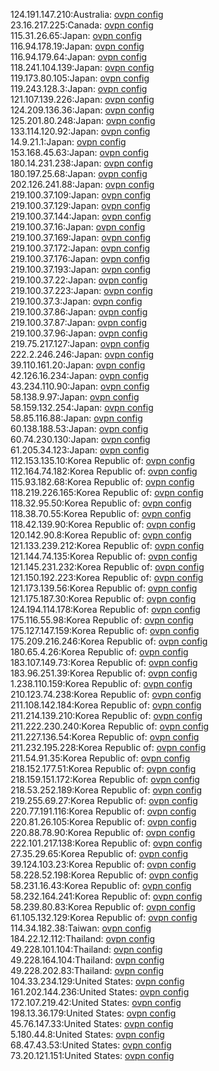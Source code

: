 124.191.147.210:Australia: [ovpn config](vpn/124_191_147_210.ovpn)  
23.16.217.225:Canada: [ovpn config](vpn/23_16_217_225.ovpn)  
115.31.26.65:Japan: [ovpn config](vpn/115_31_26_65.ovpn)  
116.94.178.19:Japan: [ovpn config](vpn/116_94_178_19.ovpn)  
116.94.179.64:Japan: [ovpn config](vpn/116_94_179_64.ovpn)  
118.241.104.139:Japan: [ovpn config](vpn/118_241_104_139.ovpn)  
119.173.80.105:Japan: [ovpn config](vpn/119_173_80_105.ovpn)  
119.243.128.3:Japan: [ovpn config](vpn/119_243_128_3.ovpn)  
121.107.139.226:Japan: [ovpn config](vpn/121_107_139_226.ovpn)  
124.209.136.36:Japan: [ovpn config](vpn/124_209_136_36.ovpn)  
125.201.80.248:Japan: [ovpn config](vpn/125_201_80_248.ovpn)  
133.114.120.92:Japan: [ovpn config](vpn/133_114_120_92.ovpn)  
14.9.21.1:Japan: [ovpn config](vpn/14_9_21_1.ovpn)  
153.168.45.63:Japan: [ovpn config](vpn/153_168_45_63.ovpn)  
180.14.231.238:Japan: [ovpn config](vpn/180_14_231_238.ovpn)  
180.197.25.68:Japan: [ovpn config](vpn/180_197_25_68.ovpn)  
202.126.241.88:Japan: [ovpn config](vpn/202_126_241_88.ovpn)  
219.100.37.109:Japan: [ovpn config](vpn/219_100_37_109.ovpn)  
219.100.37.129:Japan: [ovpn config](vpn/219_100_37_129.ovpn)  
219.100.37.144:Japan: [ovpn config](vpn/219_100_37_144.ovpn)  
219.100.37.16:Japan: [ovpn config](vpn/219_100_37_16.ovpn)  
219.100.37.169:Japan: [ovpn config](vpn/219_100_37_169.ovpn)  
219.100.37.172:Japan: [ovpn config](vpn/219_100_37_172.ovpn)  
219.100.37.176:Japan: [ovpn config](vpn/219_100_37_176.ovpn)  
219.100.37.193:Japan: [ovpn config](vpn/219_100_37_193.ovpn)  
219.100.37.22:Japan: [ovpn config](vpn/219_100_37_22.ovpn)  
219.100.37.223:Japan: [ovpn config](vpn/219_100_37_223.ovpn)  
219.100.37.3:Japan: [ovpn config](vpn/219_100_37_3.ovpn)  
219.100.37.86:Japan: [ovpn config](vpn/219_100_37_86.ovpn)  
219.100.37.87:Japan: [ovpn config](vpn/219_100_37_87.ovpn)  
219.100.37.96:Japan: [ovpn config](vpn/219_100_37_96.ovpn)  
219.75.217.127:Japan: [ovpn config](vpn/219_75_217_127.ovpn)  
222.2.246.246:Japan: [ovpn config](vpn/222_2_246_246.ovpn)  
39.110.161.20:Japan: [ovpn config](vpn/39_110_161_20.ovpn)  
42.126.16.234:Japan: [ovpn config](vpn/42_126_16_234.ovpn)  
43.234.110.90:Japan: [ovpn config](vpn/43_234_110_90.ovpn)  
58.138.9.97:Japan: [ovpn config](vpn/58_138_9_97.ovpn)  
58.159.132.254:Japan: [ovpn config](vpn/58_159_132_254.ovpn)  
58.85.116.88:Japan: [ovpn config](vpn/58_85_116_88.ovpn)  
60.138.188.53:Japan: [ovpn config](vpn/60_138_188_53.ovpn)  
60.74.230.130:Japan: [ovpn config](vpn/60_74_230_130.ovpn)  
61.205.34.123:Japan: [ovpn config](vpn/61_205_34_123.ovpn)  
112.153.135.10:Korea Republic of: [ovpn config](vpn/112_153_135_10.ovpn)  
112.164.74.182:Korea Republic of: [ovpn config](vpn/112_164_74_182.ovpn)  
115.93.182.68:Korea Republic of: [ovpn config](vpn/115_93_182_68.ovpn)  
118.219.226.165:Korea Republic of: [ovpn config](vpn/118_219_226_165.ovpn)  
118.32.95.50:Korea Republic of: [ovpn config](vpn/118_32_95_50.ovpn)  
118.38.70.55:Korea Republic of: [ovpn config](vpn/118_38_70_55.ovpn)  
118.42.139.90:Korea Republic of: [ovpn config](vpn/118_42_139_90.ovpn)  
120.142.90.8:Korea Republic of: [ovpn config](vpn/120_142_90_8.ovpn)  
121.133.239.212:Korea Republic of: [ovpn config](vpn/121_133_239_212.ovpn)  
121.144.74.135:Korea Republic of: [ovpn config](vpn/121_144_74_135.ovpn)  
121.145.231.232:Korea Republic of: [ovpn config](vpn/121_145_231_232.ovpn)  
121.150.192.223:Korea Republic of: [ovpn config](vpn/121_150_192_223.ovpn)  
121.173.139.56:Korea Republic of: [ovpn config](vpn/121_173_139_56.ovpn)  
121.175.187.30:Korea Republic of: [ovpn config](vpn/121_175_187_30.ovpn)  
124.194.114.178:Korea Republic of: [ovpn config](vpn/124_194_114_178.ovpn)  
175.116.55.98:Korea Republic of: [ovpn config](vpn/175_116_55_98.ovpn)  
175.127.147.159:Korea Republic of: [ovpn config](vpn/175_127_147_159.ovpn)  
175.209.216.246:Korea Republic of: [ovpn config](vpn/175_209_216_246.ovpn)  
180.65.4.26:Korea Republic of: [ovpn config](vpn/180_65_4_26.ovpn)  
183.107.149.73:Korea Republic of: [ovpn config](vpn/183_107_149_73.ovpn)  
183.96.251.39:Korea Republic of: [ovpn config](vpn/183_96_251_39.ovpn)  
1.238.110.159:Korea Republic of: [ovpn config](vpn/1_238_110_159.ovpn)  
210.123.74.238:Korea Republic of: [ovpn config](vpn/210_123_74_238.ovpn)  
211.108.142.184:Korea Republic of: [ovpn config](vpn/211_108_142_184.ovpn)  
211.214.139.210:Korea Republic of: [ovpn config](vpn/211_214_139_210.ovpn)  
211.222.230.240:Korea Republic of: [ovpn config](vpn/211_222_230_240.ovpn)  
211.227.136.54:Korea Republic of: [ovpn config](vpn/211_227_136_54.ovpn)  
211.232.195.228:Korea Republic of: [ovpn config](vpn/211_232_195_228.ovpn)  
211.54.91.35:Korea Republic of: [ovpn config](vpn/211_54_91_35.ovpn)  
218.152.177.51:Korea Republic of: [ovpn config](vpn/218_152_177_51.ovpn)  
218.159.151.172:Korea Republic of: [ovpn config](vpn/218_159_151_172.ovpn)  
218.53.252.189:Korea Republic of: [ovpn config](vpn/218_53_252_189.ovpn)  
219.255.69.27:Korea Republic of: [ovpn config](vpn/219_255_69_27.ovpn)  
220.77.191.116:Korea Republic of: [ovpn config](vpn/220_77_191_116.ovpn)  
220.81.26.105:Korea Republic of: [ovpn config](vpn/220_81_26_105.ovpn)  
220.88.78.90:Korea Republic of: [ovpn config](vpn/220_88_78_90.ovpn)  
222.101.217.138:Korea Republic of: [ovpn config](vpn/222_101_217_138.ovpn)  
27.35.29.65:Korea Republic of: [ovpn config](vpn/27_35_29_65.ovpn)  
39.124.103.23:Korea Republic of: [ovpn config](vpn/39_124_103_23.ovpn)  
58.228.52.198:Korea Republic of: [ovpn config](vpn/58_228_52_198.ovpn)  
58.231.16.43:Korea Republic of: [ovpn config](vpn/58_231_16_43.ovpn)  
58.232.164.241:Korea Republic of: [ovpn config](vpn/58_232_164_241.ovpn)  
58.239.80.83:Korea Republic of: [ovpn config](vpn/58_239_80_83.ovpn)  
61.105.132.129:Korea Republic of: [ovpn config](vpn/61_105_132_129.ovpn)  
114.34.182.38:Taiwan: [ovpn config](vpn/114_34_182_38.ovpn)  
184.22.12.112:Thailand: [ovpn config](vpn/184_22_12_112.ovpn)  
49.228.101.104:Thailand: [ovpn config](vpn/49_228_101_104.ovpn)  
49.228.164.104:Thailand: [ovpn config](vpn/49_228_164_104.ovpn)  
49.228.202.83:Thailand: [ovpn config](vpn/49_228_202_83.ovpn)  
104.33.234.129:United States: [ovpn config](vpn/104_33_234_129.ovpn)  
161.202.144.236:United States: [ovpn config](vpn/161_202_144_236.ovpn)  
172.107.219.42:United States: [ovpn config](vpn/172_107_219_42.ovpn)  
198.13.36.179:United States: [ovpn config](vpn/198_13_36_179.ovpn)  
45.76.147.33:United States: [ovpn config](vpn/45_76_147_33.ovpn)  
5.180.44.8:United States: [ovpn config](vpn/5_180_44_8.ovpn)  
68.47.43.53:United States: [ovpn config](vpn/68_47_43_53.ovpn)  
73.20.121.151:United States: [ovpn config](vpn/73_20_121_151.ovpn)  
